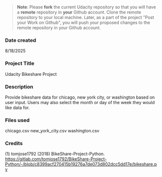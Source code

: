 >**Note**: Please **fork** the current Udacity repository so that you will have a **remote** repository in **your** Github account. Clone the remote repository to your local machine. Later, as a part of the project "Post your Work on Github", you will push your proposed changes to the remote repository in your Github account.

### Date created
8/18/2025

### Project Title
Udacity Bikeshare Project

### Description
Provide bikeshare data for chicago, new york city, or washington based on user input.  Users may also select the month or day of the week they would like data for.

### Files used
chicago.csv
new_york_city.csv
washington.csv

### Credits
(1) tomjose1792 (2018) BikeShare-Project-Python. https://gitlab.com/tomjose1792/BikeShare-Project-Python/-/blob/c8399acf270415b19276a7de073d802dcc5dd17e/bikeshare.py

